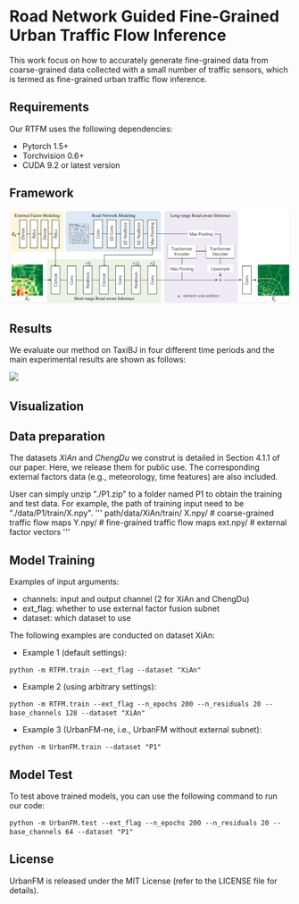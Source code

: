 # Road Network Guided Fine-Grained Urban Traffic Flow Inference
This work focus on how to accurately generate fine-grained data from coarse-grained data collected with a small number of traffic sensors, which is termed as fine-grained urban traffic flow inference.

## Requirements
Our RTFM uses the following dependencies: 

* Pytorch 1.5+
* Torchvision 0.6+
* CUDA 9.2 or latest version

## Framework
<!-- ![](img/framework.png) -->
![](imgs/RTFM_network.png)

## Results
We evaluate our method on TaxiBJ in four different time periods and the main experimental results are shown as follows:

![](img/results_BJ.png)

## Visualization
<!-- Here are the two areas in Beijing for which we provide dynamic visualizations. The first area is a place near Peking University, which is the same as in the Figure 9 of our paper. Second is a place near GuangQuMen Bridge, which is a main residential area in Beijing. 

| Area near Peking University | Area near GuangQuMen |
|-- |-- |
|![](img/gif/area0.png)|![](img/gif/area1.png)| -->

<!-- ### Area near Peking University
This is the visualization for the inferred distribution for area1 for a day, from 7:00 to 21:00. From the GIF below we can clearly see that when external factors are not considered (UrbanFM_ne), the inferred distribution remains very stable along with time changes. That is, there is no difference between flows in the evening and in the morning, which is intuitively inappropriate. However, the inference from UrbanFM is very dynamic and can adapt to time, which faithfully reflects that how people left from home to the research centers in the daytime and return home in the evening on weekdays, as well as different moving patterns on weekends.

| UrbanFM | UrbanFM_ne|
|-- |-- |
|![](img/gif/ext/area0/0_0.gif)|![](img/gif/ne/area0/0_0.gif)|
|![](img/gif/ext/area0/0_1.gif)|![](img/gif/ne/area0/0_1.gif)|

### Area near GuangQuMen
In this area, the top-right corner is the main crossroad where the other parts of this region are residences. When external factors are not considered, it can be seen that the model (UrbanFM_ne) only focuses on the crossroad and cannot adjust to different temporal factors. However, UrbanFM is free from this problem and produce adaptive flow inference. These visualizations suggest UrbanFM indeed considers the external factor for inference. 

| UrbanFM |  UrbanFM_ne|
|-- |-- |
|![](img/gif/ext/area1/0_0.gif)|![](img/gif/ne/area1/0_0.gif)|
|![](img/gif/ext/area1/0_1.gif)|![](img/gif/ne/area1/0_1.gif)| -->




<!-- If you find this code and dataset useful for your research, please cite our paper:

```
``` -->

## Data preparation
The datasets *XiAn* and *ChengDu* we construt is detailed in Section 4.1.1 of our paper. Here, we release them for public use. The corresponding external factors data (e.g., meteorology, time features) are also included. 

User can simply unzip "./P1.zip" to a folder named P1 to obtain the training and test data. For example, the path of training input need to be "./data/P1/train/X.npy".
'''
path/data/XiAn/train/
                    X.npy/    # coarse-grained traffic flow maps
                    Y.npy/    # fine-grained traffic flow maps
                    ext.npy/  # external factor vectors
'''


## Model Training
Examples of input arguments:
- channels: input and output channel (2 for XiAn and ChengDu)
- ext_flag: whether to use external factor fusion subnet
- dataset: which dataset to use

The following examples are conducted on dataset XiAn:
* Example 1 (default settings):
```
python -m RTFM.train --ext_flag --dataset "XiAn"
```

* Example 2 (using arbitrary settings):
```
python -m RTFM.train --ext_flag --n_epochs 200 --n_residuals 20 --base_channels 128 --dataset "XiAn"
```

* Example 3 (UrbanFM-ne, i.e., UrbanFM without external subnet):
```
python -m UrbanFM.train --dataset "P1"
```

<!-- * Example 4 (UrbanFM with large amounts of parameters):
```
python -m UrbanFM.train --ext_flag --n_residuals 16 --base_channels 128 --dataset "P1"
``` -->


## Model Test
To test above trained models, you can use the following command to run our code:
```
python -m UrbanFM.test --ext_flag --n_epochs 200 --n_residuals 20 --base_channels 64 --dataset "P1"
```

## License
UrbanFM is released under the MIT License (refer to the LICENSE file for details).

